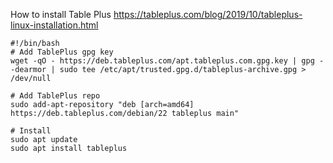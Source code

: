 
How to install Table Plus
https://tableplus.com/blog/2019/10/tableplus-linux-installation.html

```script
#!/bin/bash
# Add TablePlus gpg key
wget -qO - https://deb.tableplus.com/apt.tableplus.com.gpg.key | gpg --dearmor | sudo tee /etc/apt/trusted.gpg.d/tableplus-archive.gpg > /dev/null

# Add TablePlus repo
sudo add-apt-repository "deb [arch=amd64] https://deb.tableplus.com/debian/22 tableplus main"

# Install
sudo apt update
sudo apt install tableplus
```